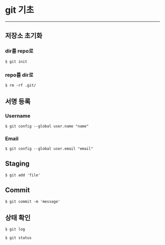# git 기초

---

## 저장소 초기화

### dir를 repo로

```
$ git init
```

### repo를 dir로

```
$ rm -rf .git/
```



## 서명 등록

### Username

```
$ git config --global user.name "name"
```

### Email

```
$ git config --global user.email "email"
```



## Staging

```
$ git add 'file'
```



## Commit

```
$ git commit -m 'message'
```



## 상태 확인

```
$ git log
```

```
$ git status
```

